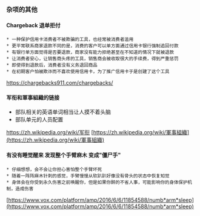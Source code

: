 ### 杂项的其他

#### Chargeback 退单拒付
	* 一种保护信用卡消费者不被欺骗的工具，也经常被消费者滥用
	* 更平常联系商家退款不同的是，消费的客户可以单方面通过信用卡银行强制追回付款
	* 有银行单方面觉得是否要退款，商家没有能力拒绝甚至在不知道的情况下就被退款
	* 让消费者安心，让销售商头疼的工具，销售商会被收取很大的手续费，得到严重惩罚
	* 即使得到退款后，消费者没有义务退回商品
	* 在初期客户怕被欺诈而不喜欢使用信用卡，为了推广信用卡于是创建了这个工具

<a href="https://chargebacks911.com/chargebacks/">https://chargebacks911.com/chargebacks/</a>


#### 军衔和軍事組織的链接
* 部队相关的英语单词相当让人摸不着头脑
* 部队单元的人员配置

https://zh.wikipedia.org/wiki/军衔
[https://zh.wikipedia.org/wiki/軍事組織](https://zh.wikipedia.org/wiki/軍事組織)

#### 有没有睡觉醒来 发现整个手臂麻木 变成"僵尸手"
	* 仔细想想，会不会让你担心害怕整个手臂坏死
	* 随着一阵阵麻木针刺的感觉，手臂慢慢从软趴趴好像没有骨头的状态中恢复知觉
	* 身体会在你受到永久伤害之前唤醒你，但是如果你醉的不省人事，可能影响你的身体保护机制，造成伤害

[https://www.vox.com/platform/amp/2016/6/6/11854588/numb*arm*sleep](https://www.vox.com/platform/amp/2016/6/6/11854588/numb*arm*sleep)